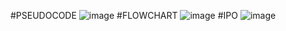 #PSEUDOCODE
![image](https://github.com/user-attachments/assets/19b1cd3e-66e5-427e-89de-98cb74e05b1b)
#FLOWCHART
![image](https://github.com/user-attachments/assets/a81ce74c-1eb6-4cac-a0fb-3429e8568b19)
#IPO
![image](https://github.com/user-attachments/assets/1fe0820f-bfb7-479d-b04a-efad0b2c063f)
